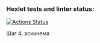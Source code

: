 ### Hexlet tests and linter status:
[![Actions Status](https://github.com/katrinaMalkova/frontend-project-46/actions/workflows/hexlet-check.yml/badge.svg)](https://github.com/katrinaMalkova/frontend-project-46/actions)

Шаг 4, аскинема
